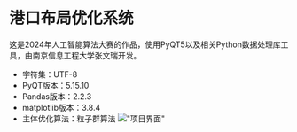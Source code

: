  # 港口布局优化系统
这是2024年人工智能算法大赛的作品，使用PyQT5以及相关Python数据处理库工具，由南京信息工程大学张文瑞开发。
- 字符集：UTF-8
- PyQT版本：5.15.10
- Pandas版本：2.2.3
- matplotlib版本：3.8.4
- 主体优化算法：粒子群算法
!["项目界面"](https://github.com/Miyano9/PortPlanningSystem/blob/main/imageGUI.png")

